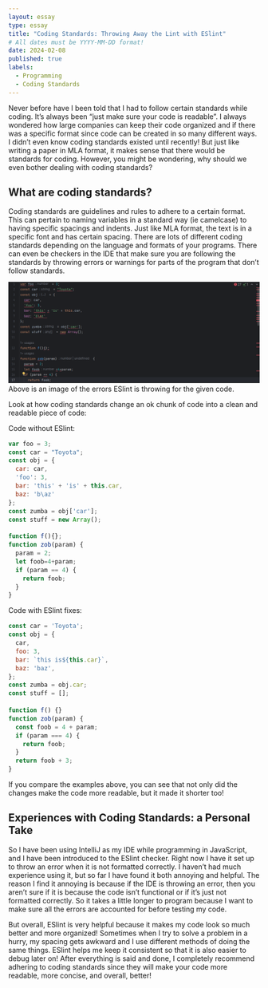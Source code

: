 ```yaml
---
layout: essay
type: essay
title: "Coding Standards: Throwing Away the Lint with ESlint"
# All dates must be YYYY-MM-DD format!
date: 2024-02-08
published: true
labels:
  - Programming
  - Coding Standards
---
```


Never before have I been told that I had to follow certain standards while coding. It’s always been “just make sure your code is readable”. I always wondered how large companies can keep their code organized and if there was a specific format since code can be created in so many different ways. I didn’t even know coding standards existed until recently! But just like writing a paper in MLA format, it makes sense that there would be standards for coding. However, you might be wondering, why should we even bother dealing with coding standards?

## What are coding standards?

Coding standards are guidelines and rules to adhere to a certain format. This can pertain to naming variables in a standard way (ie camelcase) to having specific spacings and indents. Just like MLA format, the text is in a specific font and has certain spacing. There are lots of different coding standards depending on the language and formats of your programs. There can even be checkers in the IDE that make sure you are following the standards by throwing errors or warnings for parts of the program that don’t follow standards. 

<img class="img-fluid" src="../img/Several-errors.png">
Above is an image of the errors ESlint is throwing for the given code.

Look at how coding standards change an ok chunk of code into a clean and readable piece of code:

Code without ESlint:

```javascript
var foo = 3;
const car = "Toyota";
const obj = {
  car: car,
  'foo': 3,
  bar: 'this' + 'is' + this.car,
  baz: 'b\az'
};
const zumba = obj['car'];
const stuff = new Array();

function f(){};
function zob(param) {
  param = 2;
  let foob=4+param;
  if (param == 4) {
    return foob;
  }
}
```


Code with ESlint fixes:
```javascript
const car = 'Toyota';
const obj = {
  car,
  foo: 3,
  bar: `this is${this.car}`,
  baz: 'baz',
};
const zumba = obj.car;
const stuff = [];

function f() {}
function zob(param) {
  const foob = 4 + param;
  if (param === 4) {
	return foob;
  }
  return foob + 3;
}
```

If you compare the examples above, you can see that not only did the changes make the code more readable, but it made it shorter too! 

## Experiences with Coding Standards: a Personal Take

So I have been using IntelliJ as my IDE while programming in JavaScript, and I have been introduced to the ESlint checker. Right now I have it set up to throw an error when it is not formatted correctly. I haven’t had much experience using it, but so far I have found it both annoying and helpful. The reason I find it annoying is because if the IDE is throwing an error, then you aren’t sure if it is because the code isn’t functional or if it’s just not formatted correctly. So it takes a little longer to program because I want to make sure all the errors are accounted for before testing my code. 

But overall, ESlint is very helpful because it makes my code look so much better and more organized! Sometimes when I try to solve a problem in a hurry, my spacing gets awkward and I use different methods of doing the same things. ESlint helps me keep it consistent so that it is also easier to debug later on!
After everything is said and done, I completely recommend adhering to coding standards since they will make your code more readable, more concise, and overall, better!
